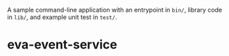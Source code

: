 A sample command-line application with an entrypoint in `bin/`, library code
in `lib/`, and example unit test in `test/`.
# eva-event-service
